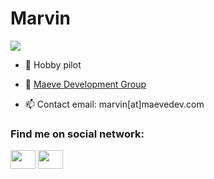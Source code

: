 <h1>Marvin</h1>

![](https://komarev.com/ghpvc/?username=MarvinTMavee&color=blue)

- 🌴 Hobby pilot

- 🏬 [Maeve Development Group](https://maevedev.com/)

- 📫 Contact email: marvin[at]maevedev.com

<h3 align="left">Find me on social network:</h3>
<p align="left">
<a href="https://twitter.com/mavee_thrr" target="blank"><img align="center" src="https://raw.githubusercontent.com/rahuldkjain/github-profile-readme-generator/master/src/images/icons/Social/twitter.svg" height="30" width="40" /></a>
  <a href="https://www.instagram.com/marvin.thrr/" target="blank"><img align="center" src="https://raw.githubusercontent.com/rahuldkjain/github-profile-readme-generator/master/src/images/icons/Social/instagram.svg" height="30" width="40" /></a>
